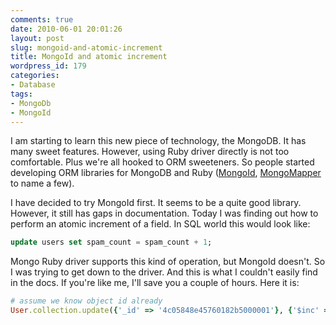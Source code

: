 ```yaml
---
comments: true
date: 2010-06-01 20:01:26
layout: post
slug: mongoid-and-atomic-increment
title: MongoId and atomic increment
wordpress_id: 179
categories:
- Database
tags:
- MongoDb
- MongoId
---
```


I am starting to learn this new piece of technology, the MongoDB. It has many sweet features. However, using Ruby driver directly is not too comfortable. Plus we're all hooked to ORM sweeteners. So people started developing ORM libraries for MongoDB and Ruby ([MongoId](http://mongoid.org), [MongoMapper](http://github.com/mongomapper/mongomapper) to name a few).

I have decided to try MongoId first. It seems to be a quite good library. However, it still has gaps in documentation. Today I was finding out how to perform an atomic increment of a field. In SQL world this would look like:

``` sql
update users set spam_count = spam_count + 1;
```

Mongo Ruby driver supports this kind of operation, but MongoId doesn't. So I was trying to get down to the driver. And this is what I couldn't easily find in the docs. If you're like me, I'll save you a couple of hours. Here it is:

``` ruby
# assume we know object id already
User.collection.update({'_id' => '4c05848e45760182b5000001'}, {'$inc' => {'spam_count' => 1}})
```

